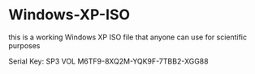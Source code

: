 # Windows-XP-ISO
this is a working Windows XP ISO file that anyone can use for scientific purposes

Serial Key: 
SP3 VOL	M6TF9-8XQ2M-YQK9F-7TBB2-XGG88
